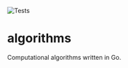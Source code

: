 ![Tests](https://github.com/sanderblue/algorithms/actions/workflows/test.yml/badge.svg)

# algorithms
Computational algorithms written in Go.

